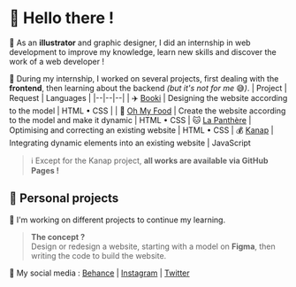 # :milky_way: Hello there !
:tomato: As an **illustrator** and graphic designer, I did an internship in web development to improve my knowledge, learn new skills and discover the work of a web developer !

:tomato: During my internship, I worked on several projects, first dealing with the **frontend**, then learning about the backend *(but it's not for me* :sweat_smile:*)*.
| Project | Request | Languages |
|--|--|--|
| :airplane: [Booki](https://github.com/Terebell/Booki) | Designing the website according to the model | HTML • CSS |
| :spaghetti: [Oh My Food](https://github.com/Terebell/Oh-My-Food) | Create the website according to the model and make it dynamic | HTML • CSS
| :cat: [La Panthère](https://github.com/Terebell/La-Panthere) | Optimising and correcting an existing website | HTML • CSS
| :moneybag: [Kanap](https://github.com/Terebell/Kanap) | Integrating dynamic elements into an existing website | JavaScript

> :information_source: Except for the Kanap project, **all works are available via GitHub Pages !**

## :dizzy: Personal projects
:tomato: I'm working on different projects to continue my learning.

> **The concept ?**  
> Design or redesign a website, starting with a model on **Figma**, then writing the code to build the website.

:tomato: My social media : [Behance](https://www.behance.net/terebell) | [Instagram](https://www.instagram.com/terebell.l/) | [Twitter](https://twitter.com/Terebell_l)
